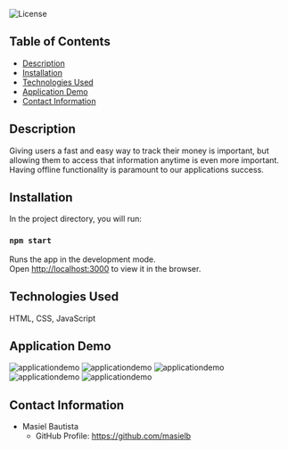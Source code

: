 ![License](https://img.shields.io/badge/license-MIT-blue.svg)

## Table of Contents
* [Description](#description)
* [Installation](#installation)
* [Technologies Used](#technologies-used)
* [Application Demo](#application-demo)
* [Contact Information](#contact-information)

## Description
Giving users a fast and easy way to track their money is important, but allowing them to access that information anytime is even more important. Having offline functionality is paramount to our applications success.

## Installation
In the project directory, you will run:

### `npm start`

Runs the app in the development mode.\
Open [http://localhost:3000](http://localhost:3000) to view it in the browser.

## Technologies Used
HTML, CSS, JavaScript

## Application Demo
![applicationdemo](home1.png)
![applicationdemo](home2.png)
![applicationdemo](home3.png)
![applicationdemo](contact.png)
![applicationdemo](portfolio.png)

## Contact Information
* Masiel Bautista
  * GitHub Profile: https://github.com/masielb